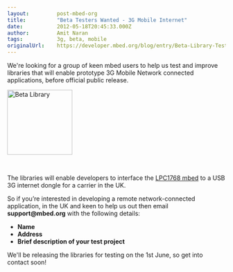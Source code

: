 ```yaml
---
layout:         post-mbed-org
title:          "Beta Testers Wanted - 3G Mobile Internet"
date:           2012-05-18T20:45:33.000Z
author:         Amit Naran
tags:           3g, beta, mobile
originalUrl:    https://developer.mbed.org/blog/entry/Beta-Library-Testers-Wanted---3G-Mobile-/
---
```


<p>We&apos;re looking for a group of keen mbed users to help us test and
  improve libraries that will enable prototype 3G Mobile Network connected
  applications, before official public release.</p>
<p>
  <img width="150" alt="Beta Library" title="Beta Library" src="https://developer.mbed.org/media/uploads/anaran/150xNx_scaled_beta_library.jpg.pagespeed.ic.H5zu4NqxJN.jpg">
</p>
<p>
  <br>
</p>
<p>The libraries will enable developers to interface the <a href="handbook/mbed-NXP-LPC1768">LPC1768 mbed</a> to
  a USB 3G internet dongle for a carrier in the UK.</p>
<p>So if you&#x2019;re interested in developing a remote network-connected
  application, in the UK and keen to help us out then email <strong>support@mbed.org</strong> with
  the following details:</p>
<ul>
  <li><strong>Name</strong>

  </li>
  <li><strong>Address</strong>

  </li>
  <li><strong>Brief description of your test project</strong>

  </li>
</ul>
<p>We&apos;ll be releasing the libraries for testing on the 1st June, so
  get into contact soon!</p>
